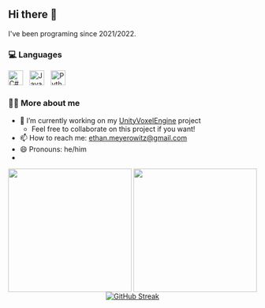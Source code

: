 ## Hi there 👋

I've been programing since 2021/2022.

### 💻 Languages
<img align="left" alt="C#" width="30px" style="padding-right:10px;" src="https://cdn.jsdelivr.net/gh/devicons/devicon@latest/icons/csharp/csharp-original.svg" />
<img align="left" alt="Java" width="30px" style="padding-right:10px;" src="https://cdn.jsdelivr.net/gh/devicons/devicon@latest/icons/java/java-original.svg" />
<img align="left" alt="Python" width="30px" style="padding-right:10px;" src="https://cdn.jsdelivr.net/gh/devicons/devicon@latest/icons/python/python-original.svg" />
<br />

#
### 👨‍💻 More about me
- 🔭 I’m currently working on my [UnityVoxelEngine](https://github.com/BloodyFish/UnityVoxelEngine) project
    * Feel free to collaborate on this project if you want!
- 📫 How to reach me: ethan.meyerowitz@gmail.com
- 😄 Pronouns: he/him
- 
<div align="center">
<img style="vertical-align: middle;" height="250em" src="https://github-readme-stats.vercel.app/api?username=BloodyFish&heme=github_dark&hide_border=true&border_radius=10" />
<img style="vertical-align: middle;" height="250em" src="https://github-readme-stats.vercel.app/api/top-langs?username=BloodyFish&theme=github_dark&hide_border=true&border_radius=10" />
<a href="https://git.io/streak-stats"><img src="https://github-readme-streak-stats.herokuapp.com?user=BloodyFIsh&theme=github_dark&hide_border=true&border_radius=10" alt="GitHub Streak" /></a>
</div>
